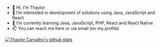 - 👋 Hi, I’m Thaylor
- 👀 I’m interested in development of solutions using Java, JavaScript and React
- 🌱 I’m currently learning Java, JavaScript, PHP, React and React Native
- 📫 You can reach me here or via email (on my profile)

<!---
thaylorcs/thaylorcs is a ✨ special ✨ repository because its `README.md` (this file) appears on your GitHub profile.
You can click the Preview link to take a look at your changes.
--->

[![Thaylor Carvalho's github stats](https://github-readme-stats.vercel.app/api?username=thaylorcs&theme=dark&show_icons=true&count_private=true)](https://github.com/felipefialho)
